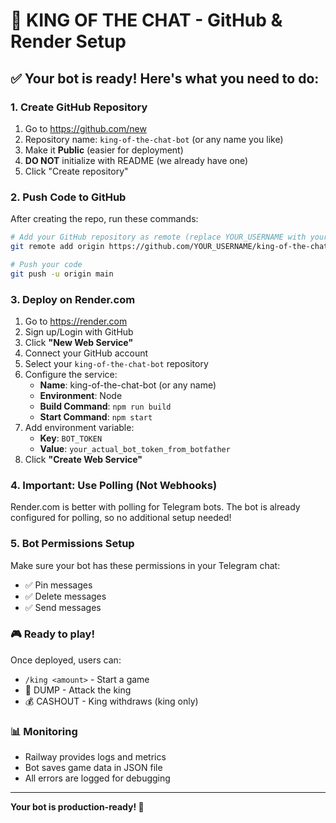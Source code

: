 # 🚀 KING OF THE CHAT - GitHub & Render Setup

## ✅ Your bot is ready! Here's what you need to do:

### 1. Create GitHub Repository
1. Go to https://github.com/new
2. Repository name: `king-of-the-chat-bot` (or any name you like)
3. Make it **Public** (easier for deployment)
4. **DO NOT** initialize with README (we already have one)
5. Click "Create repository"

### 2. Push Code to GitHub
After creating the repo, run these commands:

```bash
# Add your GitHub repository as remote (replace YOUR_USERNAME with your GitHub username)
git remote add origin https://github.com/YOUR_USERNAME/king-of-the-chat-bot.git

# Push your code
git push -u origin main
```

### 3. Deploy on Render.com
1. Go to https://render.com
2. Sign up/Login with GitHub
3. Click **"New Web Service"**
4. Connect your GitHub account
5. Select your `king-of-the-chat-bot` repository
6. Configure the service:
   - **Name**: king-of-the-chat-bot (or any name)
   - **Environment**: Node
   - **Build Command**: `npm run build`
   - **Start Command**: `npm start`
7. Add environment variable:
   - **Key**: `BOT_TOKEN`
   - **Value**: `your_actual_bot_token_from_botfather`
8. Click **"Create Web Service"**

### 4. Important: Use Polling (Not Webhooks)
Render.com is better with polling for Telegram bots. The bot is already configured for polling, so no additional setup needed!

### 5. Bot Permissions Setup
Make sure your bot has these permissions in your Telegram chat:
- ✅ Pin messages
- ✅ Delete messages
- ✅ Send messages

### 🎮 Ready to play!
Once deployed, users can:
- `/king <amount>` - Start a game
- 👊 DUMP - Attack the king
- 💰 CASHOUT - King withdraws (king only)

### 📊 Monitoring
- Railway provides logs and metrics
- Bot saves game data in JSON file
- All errors are logged for debugging

---
**Your bot is production-ready! 🎉**
